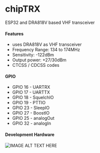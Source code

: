 # chipTRX
ESP32 and DRA818V based VHF transceiver
#### Features
* uses DRA818V as VHF transceiver
* Frequency Range: 134 to 174MHz
* Sensitivity: -122dBm
* Output power: +27/30dBm
* CTCSS / CDCSS codes
#### GPIO
* GPIO 16 - UARTRX
* GPIO 17 - UARTTX
* GPIO 18 - SquelchIO
* GPIO 19 - PTTIO
* GPIO 23 - SleepIO
* GPIO 27 - BoostIO
* GPIO 25 - analogOut
* GPIO 32 - analogIn
#### Development Hardware
![IMAGE ALT TEXT HERE](https://www.dorstel.de/github/chipTRX_v1.0.png)
